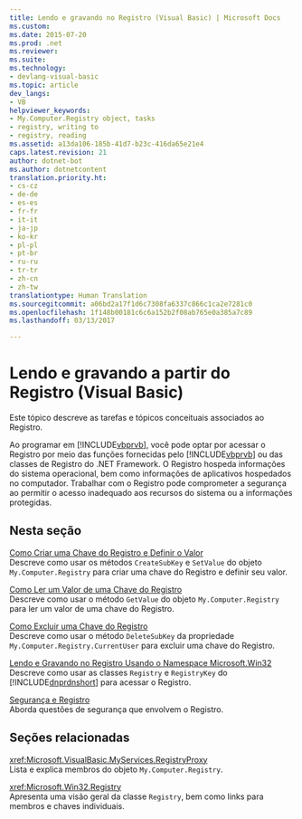 ```yaml
---
title: Lendo e gravando no Registro (Visual Basic) | Microsoft Docs
ms.custom: 
ms.date: 2015-07-20
ms.prod: .net
ms.reviewer: 
ms.suite: 
ms.technology:
- devlang-visual-basic
ms.topic: article
dev_langs:
- VB
helpviewer_keywords:
- My.Computer.Registry object, tasks
- registry, writing to
- registry, reading
ms.assetid: a13da106-185b-41d7-b23c-416da65e21e4
caps.latest.revision: 21
author: dotnet-bot
ms.author: dotnetcontent
translation.priority.ht:
- cs-cz
- de-de
- es-es
- fr-fr
- it-it
- ja-jp
- ko-kr
- pl-pl
- pt-br
- ru-ru
- tr-tr
- zh-cn
- zh-tw
translationtype: Human Translation
ms.sourcegitcommit: a06bd2a17f1d6c7308fa6337c866c1ca2e7281c0
ms.openlocfilehash: 1f148b00181c6c6a152b2f08ab765e0a385a7c89
ms.lasthandoff: 03/13/2017

---
```

# <a name="reading-from-and-writing-to-the-registry-visual-basic"></a>Lendo e gravando a partir do Registro (Visual Basic)
Este tópico descreve as tarefas e tópicos conceituais associados ao Registro.  
  
 Ao programar em [!INCLUDE[vbprvb](../../../../csharp/programming-guide/concepts/linq/includes/vbprvb_md.md)], você pode optar por acessar o Registro por meio das funções fornecidas pelo [!INCLUDE[vbprvb](../../../../csharp/programming-guide/concepts/linq/includes/vbprvb_md.md)] ou das classes de Registro do .NET Framework. O Registro hospeda informações do sistema operacional, bem como informações de aplicativos hospedados no computador. Trabalhar com o Registro pode comprometer a segurança ao permitir o acesso inadequado aos recursos do sistema ou a informações protegidas.  
  
## <a name="in-this-section"></a>Nesta seção  
 [Como Criar uma Chave do Registro e Definir o Valor](../../../../visual-basic/developing-apps/programming/computer-resources/how-to-create-a-registry-key-and-set-its-value.md)  
 Descreve como usar os métodos `CreateSubKey` e `SetValue` do objeto `My.Computer.Registry` para criar uma chave do Registro e definir seu valor.  
  
 [Como Ler um Valor de uma Chave do Registro](../../../../visual-basic/developing-apps/programming/computer-resources/how-to-read-a-value-from-a-registry-key.md)  
 Descreve como usar o método `GetValue` do objeto `My.Computer.Registry` para ler um valor de uma chave do Registro.  
  
 [Como Excluir uma Chave do Registro](../../../../visual-basic/developing-apps/programming/computer-resources/how-to-delete-a-registry-key.md)  
 Descreve como usar o método `DeleteSubKey` da propriedade `My.Computer.Registry.CurrentUser` para excluir uma chave do Registro.  
  
 [Lendo e Gravando no Registro Usando o Namespace Microsoft.Win32](../../../../visual-basic/developing-apps/programming/computer-resources/reading-from-and-writing-to-the-registry-using-the-microsoft-win32-namespace.md)  
 Descreve como usar as classes `Registry` e `RegistryKey` do [!INCLUDE[dnprdnshort](../../../../csharp/getting-started/includes/dnprdnshort_md.md)] para acessar o Registro.  
  
 [Segurança e Registro](../../../../visual-basic/developing-apps/programming/computer-resources/security-and-the-registry.md)  
 Aborda questões de segurança que envolvem o Registro.  
  
## <a name="related-sections"></a>Seções relacionadas  
 <xref:Microsoft.VisualBasic.MyServices.RegistryProxy>  
 Lista e explica membros do objeto `My.Computer.Registry`.  
  
 <xref:Microsoft.Win32.Registry>  
 Apresenta uma visão geral da classe `Registry`, bem como links para membros e chaves individuais.
